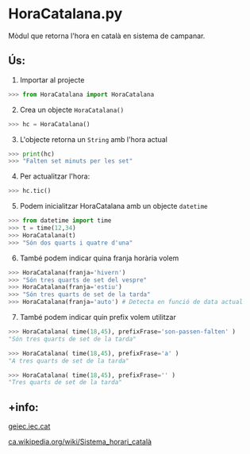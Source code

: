 # HoraCatalana.py
 Mòdul que retorna l'hora en català en sistema de campanar.

## Ús:
1. Importar al projecte
```py
>>> from HoraCatalana import HoraCatalana
```
2. Crea un objecte ```HoraCatalana()```
```py
>>> hc = HoraCatalana()
```
3. L'objecte retorna un ```String``` amb l'hora actual
```py
>>> print(hc)
>>> "Falten set minuts per les set"
```
4. Per actualitzar l'hora:
```py
>>> hc.tic()
```

5. Podem inicialitzar HoraCatalana amb un objecte ```datetime```

```py
>>> from datetime import time
>>> t = time(12,34)
>>> HoraCatalana(t)
>>> "Són dos quarts i quatre d'una"
```

6. També podem indicar quina franja horària volem

```py
>>> HoraCatalana(franja='hivern')
>>> "Són tres quarts de set del vespre"
>>> HoraCatalana(franja='estiu')
>>> "Són tres quarts de set de la tarda"
>>> HoraCatalana(franja='auto') # Detecta en funció de data actual
```

7. També podem indicar quin prefix volem utilitzar

```py            
>>> HoraCatalana( time(18,45), prefixFrase='son-passen-falten' )
"Són tres quarts de set de la tarda"

>>> HoraCatalana( time(18,45), prefixFrase='a' )
"A tres quarts de set de la tarda"

>>> HoraCatalana( time(18,45), prefixFrase='' )
"Tres quarts de set de la tarda"
```

## +info:
 [geiec.iec.cat](https://geiec.iec.cat/text/28.2.2)

 [ca.wikipedia.org/wiki/Sistema_horari_català](https://ca.wikipedia.org/wiki/Sistema_horari_catal%C3%A0)
